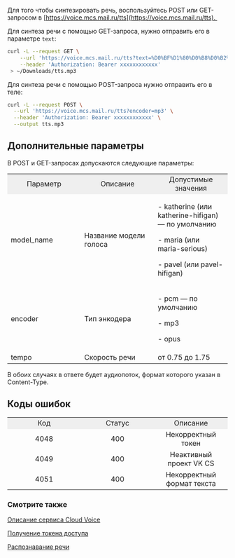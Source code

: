 Для того чтобы синтезировать речь, воспользуйтесь POST или GET-запросом в [https://voice.mcs.mail.ru/tts](https://voice.mcs.mail.ru/tts). 

Для синтеза речи с помощью GET-запроса, нужно отправить его в параметре `text`:

``` bash
curl -L --request GET \
    --url 'https://voice.mcs.mail.ru/tts?text=%D0%BF%D1%80%D0%B8%D0%B2%D0%B5%D1%82' \
    --header 'Authorization: Bearer xxxxxxxxxxxx'
 > ~/Downloads/tts.mp3
```
Для синтеза речи с помощью POST-запроса нужно отправить его в теле:
``` bash
curl -L --request POST \
  --url 'https://voice.mcs.mail.ru/tts?encoder=mp3' \
  --header 'Authorization: Bearer xxxxxxxxxxxx' \
  --output tts.mp3
```
## Дополнительные параметры

В POST и GET-запросах допускаются следующие параметры:
<table style="width: 100%;">
	<tbody>
		<tr>
			<td style="width: 33.3333%; background-color: rgb(239, 239, 239); text-align: center;">Параметр</td>
			<td style="width: 33.3333%; background-color: rgb(239, 239, 239); text-align: center;">Описание</td>
			<td style="width: 33.3333%; background-color: rgb(239, 239, 239); text-align: center;">Допустимые значения</td>
		</tr>
		<tr>
			<td style="width: 33.3333%;">model_name
				<br>
			</td>
			<td style="width: 33.3333%;">Название модели голоса</td>
			<td style="width: 33.3333%;">
				<p id="isPasted">- katherine (или katherine-hifigan) — по умолчанию</p>
				<p>- maria (или maria-serious)</p>
				<p>- pavel (или pavel-hifigan)</p>
			</td>
		</tr>
		<tr>
			<td style="width: 33.3333%;">encoder
				<br>
			</td>
			<td style="width: 33.3333%;">Тип энкодера</td>
			<td style="width: 33.3333%;">
				<p id="isPasted">- pcm — по умолчанию</p>
				<p>- mp3</p>
				<p>- opus</p>
			</td>
		</tr>
		<tr>
			<td style="width: 33.3333%;">tempo
				<br>
			</td>
			<td style="width: 33.3333%;">Скорость речи</td>
			<td style="width: 33.3333%;">от 0.75 до 1.75
				<br>
			</td>
		</tr>
	</tbody>
</table>

В обоих случаях в ответе будет аудиопоток, формат которого указан в Content-Type.

## Коды ошибок

<table class="fr-table-border-0" style="width: 100%;">
	<tbody>
		<tr>
			<td style="width: 33.33%; background-color: rgb(239, 239, 239); text-align: center;">Код</td>
			<td style="width: 33.33%; background-color: rgb(239, 239, 239); text-align: center;">Статус</td>
			<td style="width: 33.33%; background-color: rgb(239, 239, 239); text-align: center;">Описание</td>
		</tr>
		<tr>
			<td style="width: 33.33%; text-align: center;">4048</td>
			<td style="width: 33.33%; text-align: center;">400</td>
			<td style="width: 33.33%; text-align: center;">Некорректный токен</td>
		</tr>
		<tr>
			<td style="width: 33.33%; text-align: center;">4049</td>
			<td style="width: 33.33%; text-align: center;">400</td>
			<td style="width: 33.33%; text-align: center;">Неактивный проект VK CS</td>
		</tr>
		<tr>
			<td style="width: 33.33%; text-align: center;">4051</td>
			<td style="width: 33.33%; text-align: center;">400</td>
			<td style="width: 33.33%; text-align: center;">Некорректный формат текста</td>
		</tr>
	</tbody>
</table>

### Смотрите также

[Описание сервиса Cloud Voice](https://mcs.mail.ru/help/ru_RU/cloud-voice/about-cloud-voice)

[Получение токена доступа](https://mcs.mail.ru/help/ru_RU/cloud-voice/get-token)

[Распознавание речи](https://mcs.mail.ru/help/ru_RU/cloud-voice/speech-recognition)